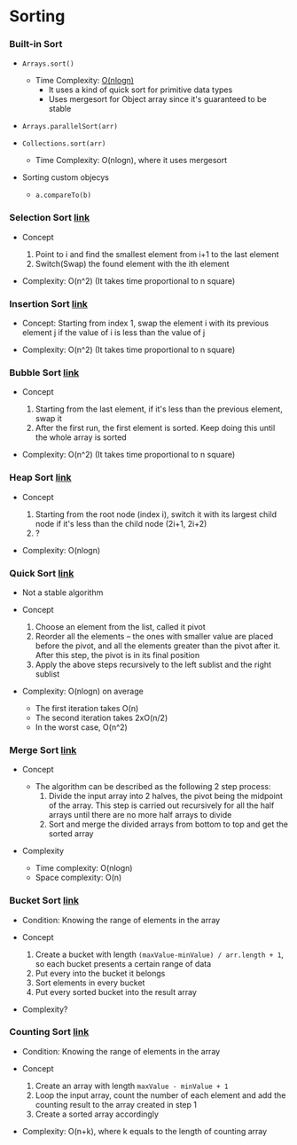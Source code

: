 # Sorting

### Built-in Sort
* `Arrays.sort()`
    * Time Complexity: [O(nlogn)](https://docs.oracle.com/javase/7/docs/api/java/util/Arrays.html#sort(int[]))
        * It uses a kind of quick sort for primitive data types
        * Uses mergesort for Object array since it's guaranteed to be stable

* `Arrays.parallelSort(arr)`

* `Collections.sort(arr)`
    * Time Complexity: O(nlogn), where it uses mergesort

* Sorting custom objecys
    * `a.compareTo(b)`


### Selection Sort [link](../Algorithms/implementation/SelectionSort.java)
* Concept
    1. Point to i and find the smallest element from i+1 to the last element
    2. Switch(Swap) the found element with the ith element

* Complexity: O(n^2) (It takes time proportional to n square)


### Insertion Sort [link](../Algorithms/implementation/InsertionSort.java)
* Concept: Starting from index 1, swap the element i with its previous element j if the value of i is less than the value of j

* Complexity: O(n^2) (It takes time proportional to n square)


### Bubble Sort [link](../Algorithms/implementation/BubbleSort.java)
* Concept
    1. Starting from the last element, if it's less than the previous element, swap it
    2. After the first run, the first element is sorted. Keep doing this until the whole array is sorted

* Complexity: O(n^2) (It takes time proportional to n square)


### Heap Sort [link](../Algorithms/implementation/HeapSort.java)
* Concept
    1. Starting from the root node (index i), switch it with its largest child node if it's less than the child node (2i+1, 2i+2)
    2. ?

* Complexity: O(nlogn)


### Quick Sort [link](../Algorithms/implementation/QuickSort.java)
* Not a stable algorithm
* Concept
    1. Choose an element from the list, called it pivot
    2. Reorder all the elements – the ones with smaller value are placed before the pivot, and all the elements greater than the pivot after it. After this step, the pivot is in its final position
    3. Apply the above steps recursively to the left sublist and the right sublist

* Complexity: O(nlogn) on average
    * The first iteration takes O(n)
    * The second iteration takes 2xO(n/2)
    * In the worst case, O(n^2)


### Merge Sort [link](../Algorithms/implementation/MergeSort.java)
* Concept
    * The algorithm can be described as the following 2 step process:
        1. Divide the input array into 2 halves, the pivot being the midpoint of the array. This step is carried out recursively for all the half arrays until there are no more half arrays to divide
        2. Sort and merge the divided arrays from bottom to top and get the sorted array

* Complexity
    * Time complexity: O(nlogn)
    * Space complexity: O(n)


### Bucket Sort [link](../Algorithms/implementation/BucketSort.java)
* Condition: Knowing the range of elements in the array
* Concept
    1. Create a bucket with length `(maxValue-minValue) / arr.length + 1`, so each bucket presents a certain range of data
    2. Put every into the bucket it belongs
    3. Sort elements in every bucket
    4. Put every sorted bucket into the result array

* Complexity?


### Counting Sort [link](../Algorithms/implementation/CountingSort.java)
* Condition: Knowing the range of elements in the array
* Concept
    1. Create an array with length `maxValue - minValue + 1`
    2. Loop the input array, count the number of each element and add the counting result to the array created in step 1
    3. Create a sorted array accordingly

* Complexity: O(n+k), where k equals to the length of counting array
